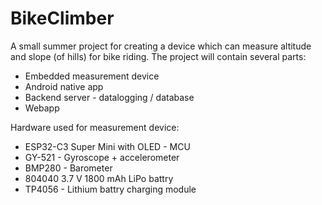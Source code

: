 # BikeClimber

A small summer project for creating a device which can measure altitude and slope (of hills) for bike riding.
The project will contain several parts:

- Embedded measurement device
- Android native app
- Backend server - datalogging / database
- Webapp

Hardware used for measurement device:

- ESP32-C3 Super Mini with OLED - MCU
- GY-521 - Gyroscope + accelerometer
- BMP280 - Barometer
- 804040 3.7 V 1800 mAh LiPo battry
- TP4056 - Lithium battry charging module
